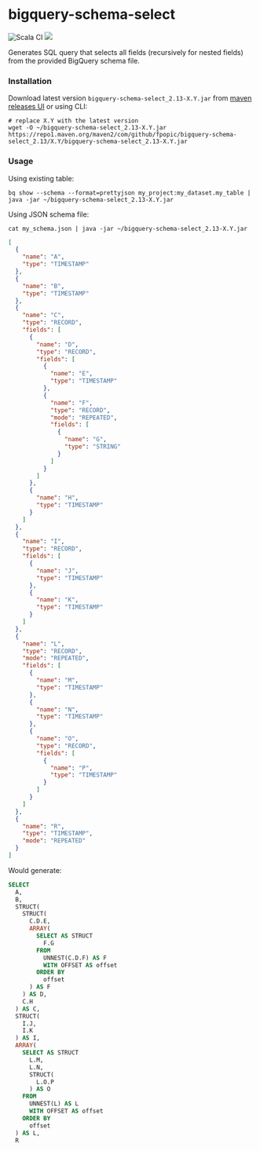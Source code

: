 # bigquery-schema-select

![Scala CI](https://github.com/fpopic/bigquery-schema-select/workflows/Scala%20CI/badge.svg) 
[<img src="https://img.shields.io/maven-central/v/com.github.fpopic/bigquery-schema-select_2.13.svg?color=brightgreen&label=maven%20central%202.13"/>](https://search.maven.org/#search%7Cga%7C1%7Cbigquery-schema-select_2.13)

Generates SQL query that selects all fields (recursively for nested fields) from the provided BigQuery schema file.

### Installation

Download latest version `bigquery-schema-select_2.13-X.Y.jar` from [maven releases UI](https://repo1.maven.org/maven2/com/github/fpopic/bigquery-schema-select_2.13/) or using CLI:

```shell script
# replace X.Y with the latest version
wget -O ~/bigquery-schema-select_2.13-X.Y.jar https://repo1.maven.org/maven2/com/github/fpopic/bigquery-schema-select_2.13/X.Y/bigquery-schema-select_2.13-X.Y.jar
```

### Usage

Using existing table: 

```shell script
bq show --schema --format=prettyjson my_project:my_dataset.my_table | java -jar ~/bigquery-schema-select_2.13-X.Y.jar
```

Using JSON schema file:

```shell script
cat my_schema.json | java -jar ~/bigquery-schema-select_2.13-X.Y.jar
```

```json
[
  {
    "name": "A",
    "type": "TIMESTAMP"
  },
  {
    "name": "B",
    "type": "TIMESTAMP"
  },
  {
    "name": "C",
    "type": "RECORD",
    "fields": [
      {
        "name": "D",
        "type": "RECORD",
        "fields": [
          {
            "name": "E",
            "type": "TIMESTAMP"
          },
          {
            "name": "F",
            "type": "RECORD",
            "mode": "REPEATED",
            "fields": [
              {
                "name": "G",
                "type": "STRING"
              }
            ]
          }
        ]
      },
      {
        "name": "H",
        "type": "TIMESTAMP"
      }
    ]
  },
  {
    "name": "I",
    "type": "RECORD",
    "fields": [
      {
        "name": "J",
        "type": "TIMESTAMP"
      },
      {
        "name": "K",
        "type": "TIMESTAMP"
      }
    ]
  },
  {
    "name": "L",
    "type": "RECORD",
    "mode": "REPEATED",
    "fields": [
      {
        "name": "M",
        "type": "TIMESTAMP"
      },
      {
        "name": "N",
        "type": "TIMESTAMP"
      },
      {
        "name": "O",
        "type": "RECORD",
        "fields": [
          {
            "name": "P",
            "type": "TIMESTAMP"
          }
        ]
      }
    ]
  },
  {
    "name": "R",
    "type": "TIMESTAMP",
    "mode": "REPEATED"
  }
]
```

Would generate:
```sql
SELECT
  A,
  B,
  STRUCT(
    STRUCT(
      C.D.E,
      ARRAY(
        SELECT AS STRUCT
          F.G
        FROM
          UNNEST(C.D.F) AS F
          WITH OFFSET AS offset
        ORDER BY
          offset
      ) AS F
    ) AS D,
    C.H
  ) AS C,
  STRUCT(
    I.J,
    I.K
  ) AS I,
  ARRAY(
    SELECT AS STRUCT
      L.M,
      L.N,
      STRUCT(
        L.O.P
      ) AS O
    FROM
      UNNEST(L) AS L
      WITH OFFSET AS offset
    ORDER BY
      offset
  ) AS L,
  R
```
